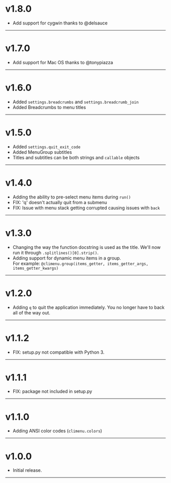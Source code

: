 # v1.8.0
*   Add support for cygwin thanks to @delsauce
***

# v1.7.0
*   Add support for Mac OS thanks to @tonypiazza
***

# v1.6.0
*   Added `settings.breadcrumbs` and `settings.breadcrumb_join`
*   Added Breadcrumbs to menu titles
***

# v1.5.0
*   Added `settings.quit_exit_code`
*   Added MenuGroup subtitles
*   Titles and subtitles can be both strings and `callable` objects
***

# v1.4.0
*   Adding the ability to pre-select menu items during `run()`
*   FIX: 'q' doesn't actually quit from a submenu
*   FIX: Issue with menu stack getting corrupted causing issues with `back`
***

# v1.3.0
*   Changing the way the function docstring is used as the title.  We'll now
    run it through `.splitlines()[0].strip()`.
*   Adding support for dynamic menu items in a group.  
    For example: `@climenu.group(items_getter, items_getter_args, items_getter_kwargs)`
***

# v1.2.0
*   Adding `q` to quit the application immediately.  You no longer have to
    back all of the way out.
***

# v1.1.2
*   FIX: setup.py not compatible with Python 3.
***

# v1.1.1
*   FIX: package not included in setup.py
***

# v1.1.0
*   Adding ANSI color codes (`climenu.colors`)
***


# v1.0.0
*   Initial release.
***